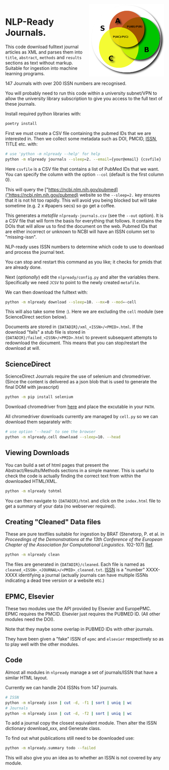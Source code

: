 
<img align="right" src="assets/fulltext.png">

# NLP-Ready Journals.

This code download fulltext journal articles as XML
and parses them into `title`, `abstract`, `methods` and `results` sections as text without markup. Suitable
for ingestion into machine learning
programs.

147 Journals with over 200 ISSN numbers are recognised.

You will probably need to run this code within a university subnet/VPN to allow the university library
subscription to give you access to the full text of these journals.

Install required python libraries with:

```sh
poetry install
```

First we must create a CSV file containing the pubmed IDs
that we are interested in. Then we collect some metadata
such as DOI, PMCID, [ISSN](http://www.bl.uk/bibliographic/issn.html#what), TITLE etc. with:

```sh
# use 'python -m nlpready --help' for help
python -m nlpready journals --sleep=2. --email={your@email} {csvfile}
```

Here `csvfile` is a CSV file that contains a list of PubMed IDs that we want.
You can specify the column with the option `--col` (default is the first column 0).

This will query the ["https://ncbi.nlm.nih.gov/pubmed]("https://ncbi.nlm.nih.gov/pubmed) website so
the `--sleep=2.` key ensures that it is not hit too rapidly. This will
avoid you being blocked but will take sometime (e.g. 2 x #papers secs) so go get a coffee.

This generates a *metafile* `nlpready-journals.csv` (see the `--out` option). It is a CSV file that will form the basis for everything that follows. It
contains the DOIs that will allow us to find the document on the web. Pubmed IDs
that are either incorrect or unknown to NCBI will have an ISSN column set to "missing-issn".

NLP-ready uses ISSN numbers to determine which code to use to download and process
the journal text.

You can stop and restart this command as you like; it checks for pmids that are already
done.

Next (*optionally*) edit the `nlpready/config.py` and alter the variables there. Specifically
we need `JCSV` to point to the newly created `metafile`.

We can then download the fulltext with:

```sh
python -m nlpready download --sleep=10. --mx=0 --mod=-cell
```

This will also take some time :). Here we are excluding the `cell` module
(see ScienceDirect section below).

Documents are stored in `{DATADIR}/xml_<ISSN>/<PMID>.html`. If the download "fails"
a stub file is stored in `{DATADIR}/failed_<ISSN>/<PMID>.html` to prevent subsequent attempts
to redownload the document. This means that you can stop/restart the download at will.


## ScienceDirect

ScienceDirect Journals require the use of selenium and chromedriver.
(Since the content is delivered as a json blob that is used to generate
the final DOM with javascript)

```sh
python -m pip install selenium
```

Download chromedriver from [here](https://sites.google.com/a/chromium.org/chromedriver/)
and place the excutable in your `PATH`.

All chromedriver downloads currently are managed by `cell.py` so we can download
them separately with:

```sh
# use option '--head' to see the browser
python -m nlpready.cell download --sleep=10. --head
```


## Viewing Downloads

You can build a set of html pages that present the Abstract/Results/Methods sections
in a simple manner. This is useful to check the code is actually finding the correct text
from within the downloaded HTML/XML.

```sh
python -m nlpready tohtml
```

You can then navigate to `{DATADIR}/html` and click on the `index.html` file to get a summary
of your data (no webserver required).

## Creating "Cleaned" Data files

These are pure textfiles suitable for ingestion
by BRAT (Stenetorp, P. et al. in *Proceedings of the Demonstrations at the 13th Conference of the European Chapter of the Association for Computational Linguistics*.  102-107) [Ref](https://dl.acm.org/doi/10.5555/2380921.2380942).

```sh
python -m nlpready clean
```

The files are generated in `{DATADIR}/cleaned`. Each file is named as `cleaned_<ISSN>_<JOURNAL>/<PMID>_cleaned.txt`.
[ISSN](http://www.bl.uk/bibliographic/issn.html#what) is a "number" XXXX-XXXX identifying a journal (actually journals can have multiple ISSNs indicating
a dead tree version or a website etc.)

## EPMC, Elsevier

These two modules use the API provided by Elsevier and EuropePMC. EPMC requires the PMCID. Elsevier
just requires the PUBMED ID. (All other modules need the DOI).

Note that they maybe some overlap in PUBMED IDs with other journals.

They have been given a "fake" ISSN of `epmc` and `elsevier` respectively so as to
play well with the other modules.


## Code

Almost all modules in `nlpready` manage a set of journals/ISSN that have a similar HTML layout.

Currently we can handle 204 ISSNs from 147 journals.

```sh
# ISSN
python -m nlpready issn | cut -d, -f1 | sort | uniq | wc
# Journals
python -m nlpready issn | cut -d, -f2 | sort | uniq | wc
```

To add a journal copy the closest equivalent module.
Then alter the ISSN dictionary download_xxx, and Generate class.

To find out what publications still need to be downloaded use:

```sh
python -m nlpready.summary todo --failed
```

This will also give you an idea as to whether an ISSN is not covered by any module.
